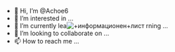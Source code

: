 - 👋 Hi, I’m @Achoe6
- 👀 I’m interested in ...
- 🌱 I’m currently lea![+информационен+лист](https://github.com/Achoe6/Achoe6/assets/153403883/74e839ec-270d-4387-842c-0f5bea535374)
rning ...
- 💞️ I’m looking to collaborate on ...
- 📫 How to reach me ...

<!---
Achoe6/Achoe6 is a ✨ special ✨ repository because its `README.md` (this file) appears on your GitHub profile.
You can click the Preview link to take a look at your changes.
--->

